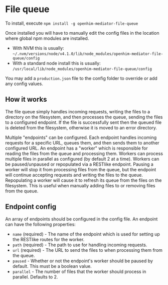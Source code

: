 # File queue

To install, execute `npm install -g openhim-mediator-file-queue`

Once installed you will have to manually edit the config files in the location where global npm modules are installed.

* With NVM this is usually: `~/.nvm/versions/node/v4.1.0/lib/node_modules/openhim-mediator-file-queue/config`
* With a standard node install this is usually: `/usr/local/lib/node_modules/openhim-mediator-file-queue/config`

You may add a `production.json` file to the config folder to override or add any config values.

## How it works

The file queue simply handles incoming requests, writing the files to a directory on the filesystem, and then processes the queue, sending the files to a configured endpoint. If the file is successfully sent then the queued file is deleted from the filesystem, otherwise it is moved to an error directory.

Multiple "endpoints" can be configured. Each endpoint handles incoming requests for a specific URL, queues them, and then sends them to another configured URL. An endpoint has a "worker" which is responsible for reading the files from the queue and processing them. Workers can process multiple files in parallel as configured (by default 2 at a time). Workers can be paused/unpaused or repopulated via a RESTlike endpoint. Pausing a worker will stop it from processing files from the queue, but the endpoint will continue accepting requests and writing the files to the queue. Repopulating a worker will cause it to refresh its queue from the files on the filesystem. This is useful when manually adding files to or removing files from the queue.

## Endpoint config

An array of endpoints should be configured in the config file. An endpoint can have the following properties:
* `name` (required) - The name of the endpoint which is used for setting up the RESTlike routes for the worker.
* `path` (required) - The path to use for handling incoming requests.
* `url` (required) - The URL to send the files to when processing them from the queue.
* `paused` - Whether or not the endpoint's worker should be paused by default. This must be a boolean value.
* `parallel` - The number of files that the worker should process in parallel. Defaults to 2.
